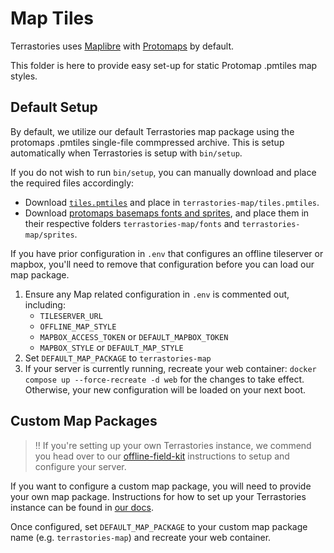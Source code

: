 # Map Tiles

Terrastories uses [Maplibre](https://maplibre.org/) with [Protomaps](https://protomaps.com/) by default.

This folder is here to provide easy set-up for static Protomap .pmtiles map styles.

## Default Setup

By default, we utilize our default Terrastories map package using the protomaps .pmtiles single-file commpressed archive. This is setup automatically when Terrastories is setup with `bin/setup`.

If you do not wish to run `bin/setup`, you can manually download and place the required files accordingly:

- Download [`tiles.pmtiles`](https://t.ly/OTZpR) and place in `terrastories-map/tiles.pmtiles`.
- Download [protomaps basemaps fonts and sprites](https://github.com/protomaps/basemaps-assets/), and place them in their respective folders `terrastories-map/fonts` and `terrastories-map/sprites`.

If you have prior configuration in `.env` that configures an offline tileserver or mapbox, you'll need to remove that configuration before you can load our map package.

1. Ensure any Map related configuration in `.env` is commented out, including:
    - `TILESERVER_URL`
    - `OFFLINE_MAP_STYLE`
    - `MAPBOX_ACCESS_TOKEN` or `DEFAULT_MAPBOX_TOKEN`
    - `MAPBOX_STYLE` or `DEFAULT_MAP_STYLE`
1. Set `DEFAULT_MAP_PACKAGE` to `terrastories-map`
1. If your server is currently running, recreate your web container: `docker compose up --force-recreate -d web` for the changes to take effect. Otherwise, your new configuration will be loaded on your next boot.

## Custom Map Packages

> ‼️ If you're setting up your own Terrastories instance, we commend you head over to our [offline-field-kit](https://github.com/terrastories/offline-field-kit) instructions to setup and configure your server.

If you want to configure a custom map package, you will need to provide your own map package. Instructions for how to set up your Terrastories instance can be found in [our docs](https://docs.terrastories.app/).

Once configured, set `DEFAULT_MAP_PACKAGE` to your custom map package name (e.g. `terrastories-map`) and recreate your web container.
